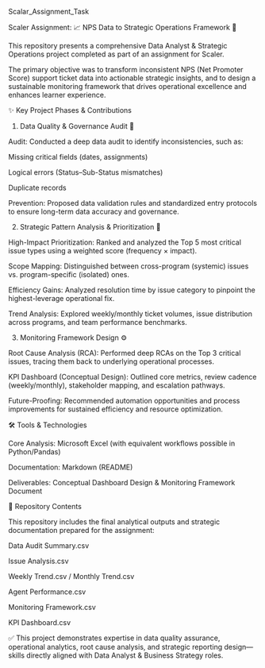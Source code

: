 Scalar_Assignment_Task

Scaler Assignment: 📈 NPS Data to Strategic Operations Framework 🎯

This repository presents a comprehensive Data Analyst & Strategic Operations project completed as part of an assignment for Scaler.

The primary objective was to transform inconsistent NPS (Net Promoter Score) support ticket data into actionable strategic insights, and to design a sustainable monitoring framework that drives operational excellence and enhances learner experience.

✨ Key Project Phases & Contributions
1. Data Quality & Governance Audit 🧹

Audit: Conducted a deep data audit to identify inconsistencies, such as:

Missing critical fields (dates, assignments)

Logical errors (Status–Sub-Status mismatches)

Duplicate records

Prevention: Proposed data validation rules and standardized entry protocols to ensure long-term data accuracy and governance.

2. Strategic Pattern Analysis & Prioritization 🧠

High-Impact Prioritization: Ranked and analyzed the Top 5 most critical issue types using a weighted score (frequency × impact).

Scope Mapping: Distinguished between cross-program (systemic) issues vs. program-specific (isolated) ones.

Efficiency Gains: Analyzed resolution time by issue category to pinpoint the highest-leverage operational fix.

Trend Analysis: Explored weekly/monthly ticket volumes, issue distribution across programs, and team performance benchmarks.

3. Monitoring Framework Design ⚙️

Root Cause Analysis (RCA): Performed deep RCAs on the Top 3 critical issues, tracing them back to underlying operational processes.

KPI Dashboard (Conceptual Design): Outlined core metrics, review cadence (weekly/monthly), stakeholder mapping, and escalation pathways.

Future-Proofing: Recommended automation opportunities and process improvements for sustained efficiency and resource optimization.

🛠️ Tools & Technologies

Core Analysis: Microsoft Excel (with equivalent workflows possible in Python/Pandas)

Documentation: Markdown (README)

Deliverables: Conceptual Dashboard Design & Monitoring Framework Document

📂 Repository Contents

This repository includes the final analytical outputs and strategic documentation prepared for the assignment:

Data Audit Summary.csv

Issue Analysis.csv

Weekly Trend.csv / Monthly Trend.csv

Agent Performance.csv

Monitoring Framework.csv

KPI Dashboard.csv

✅ This project demonstrates expertise in data quality assurance, operational analytics, root cause analysis, and strategic reporting design—skills directly aligned with Data Analyst & Business Strategy roles.
